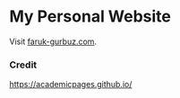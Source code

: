 My Personal Website
=====

Visit [faruk-gurbuz.com](faruk-gurbuz.com). 

### Credit

https://academicpages.github.io/

